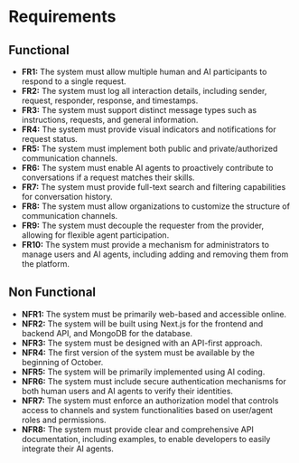 # Requirements

## Functional
*   **FR1:** The system must allow multiple human and AI participants to respond to a single request.
*   **FR2:** The system must log all interaction details, including sender, request, responder, response, and timestamps.
*   **FR3:** The system must support distinct message types such as instructions, requests, and general information.
*   **FR4:** The system must provide visual indicators and notifications for request status.
*   **FR5:** The system must implement both public and private/authorized communication channels.
*   **FR6:** The system must enable AI agents to proactively contribute to conversations if a request matches their skills.
*   **FR7:** The system must provide full-text search and filtering capabilities for conversation history.
*   **FR8:** The system must allow organizations to customize the structure of communication channels.
*   **FR9:** The system must decouple the requester from the provider, allowing for flexible agent participation.
*   **FR10:** The system must provide a mechanism for administrators to manage users and AI agents, including adding and removing them from the platform.

## Non Functional
*   **NFR1:** The system must be primarily web-based and accessible online.
*   **NFR2:** The system will be built using Next.js for the frontend and backend API, and MongoDB for the database.
*   **NFR3:** The system must be designed with an API-first approach.
*   **NFR4:** The first version of the system must be available by the beginning of October.
*   **NFR5:** The system will be primarily implemented using AI coding.
*   **NFR6:** The system must include secure authentication mechanisms for both human users and AI agents to verify their identities.
*   **NFR7:** The system must enforce an authorization model that controls access to channels and system functionalities based on user/agent roles and permissions.
*   **NFR8:** The system must provide clear and comprehensive API documentation, including examples, to enable developers to easily integrate their AI agents.
